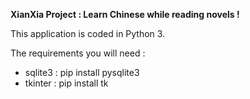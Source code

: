 **XianXia Project : Learn Chinese while reading novels !**


This application is coded in Python 3.

The requirements you will need :
- sqlite3 : pip install pysqlite3
- tkinter : pip install tk
